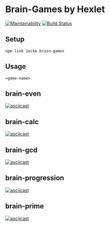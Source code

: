 # Brain-Games by Hexlet

[![Maintainability](https://api.codeclimate.com/v1/badges/d3efa2cb8b46d1af1dca/maintainability)](https://codeclimate.com/github/1ocke/frontend-project-lvl1/maintainability)
[![Build Status](https://travis-ci.org/1ocke/frontend-project-lvl1.svg?branch=master)](https://travis-ci.org/1ocke/frontend-project-lvl1)

## Setup

    npm link 1ocke.brain-games

## Usage
    <game-name>

## brain-even
[![asciicast](https://asciinema.org/a/afFc2JQfxM5PqTRqTbCF9nXVO.svg)](https://asciinema.org/a/afFc2JQfxM5PqTRqTbCF9nXVO)

## brain-calc
[![asciicast](https://asciinema.org/a/4FyOY6rd7i2E4vCfl7IbYVaQi.svg)](https://asciinema.org/a/4FyOY6rd7i2E4vCfl7IbYVaQi)

## brain-gcd
[![asciicast](https://asciinema.org/a/AcEbiWEfFVwbzAHlUl7vmXB84.svg)](https://asciinema.org/a/AcEbiWEfFVwbzAHlUl7vmXB84)

## brain-progression
[![asciicast](https://asciinema.org/a/rUnGsWeHjCTsVhLo5ULmmm4IH.svg)](https://asciinema.org/a/rUnGsWeHjCTsVhLo5ULmmm4IH)

## brain-prime
[![asciicast](https://asciinema.org/a/znAUMt759z4D46T5HPDE0vKyV.svg)](https://asciinema.org/a/znAUMt759z4D46T5HPDE0vKyV)